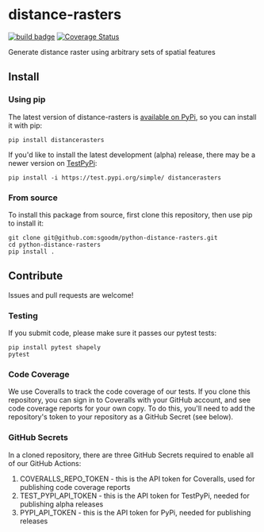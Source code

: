 # distance-rasters

[![build badge](https://github.com/sgoodm/python-distance-rasters/actions/workflows/test-with-coverage.yml/badge.svg)](https://github.com/sgoodm/python-distance-rasters/actions/workflows/test-and-coverage.yml)
[![Coverage Status](https://coveralls.io/repos/github/sgoodm/python-distance-rasters/badge.svg?branch=master)](https://coveralls.io/github/sgoodm/python-distance-rasters?branch=master)

Generate distance raster using arbitrary sets of spatial features

## Install

### Using pip

The latest version of distance-rasters is [available on PyPi](https://pypi.org/project/distancerasters/), so you can install it with pip:
```
pip install distancerasters
```

If you'd like to install the latest development (alpha) release, there may be a newer version on [TestPyPi](https://test.pypi.org/project/distancerasters/):
```
pip install -i https://test.pypi.org/simple/ distancerasters
```

### From source

To install this package from source, first clone this repository, then use pip to install it:
```
git clone git@github.com:sgoodm/python-distance-rasters.git
cd python-distance-rasters
pip install .
```

## Contribute

Issues and pull requests are welcome!

### Testing
If you submit code, please make sure it passes our pytest tests:
```
pip install pytest shapely
pytest
```

### Code Coverage

We use Coveralls to track the code coverage of our tests.
If you clone this repository, you can sign in to Coveralls with your GitHub account, and see code coverage reports for your own copy.
To do this, you'll need to add the repository's token to your repository as a GitHub Secret (see below).

### GitHub Secrets

In a cloned repository, there are three GitHub Secrets required to enable all of our GitHub Actions:
1. COVERALLS_REPO_TOKEN - this is the API token for Coveralls, used for publishing code coverage reports
2. TEST_PYPI_API_TOKEN - this is the API token for TestPyPi, needed for publishing alpha releases
3. PYPI_API_TOKEN - this is the API token for PyPi, needed for publishing releases

